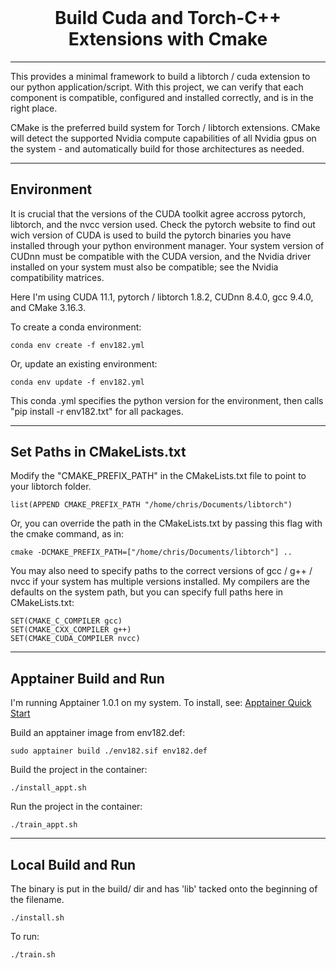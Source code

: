 <h1 align="center" style="margin-top: 0px;">Build Cuda and Torch-C++ Extensions with Cmake</h1>

---

This provides a minimal framework to build a libtorch / cuda extension to our python application/script. With this project, we can verify that each component is compatible, configured and installed correctly, and is in the right place.

CMake is the preferred build system for Torch / libtorch extensions. CMake will detect the supported Nvidia compute capabilities of all Nvidia gpus on the system - and automatically build for those architectures as needed.

---


## Environment

It is crucial that the versions of the CUDA toolkit agree accross pytorch, libtorch, and the nvcc version used. Check the pytorch website to find out wich version of CUDA is used to build the pytorch binaries you have installed through your python environment manager. Your system version of CUDnn must be compatible with the CUDA version, and the Nvidia driver installed on your system must also be compatible; see the Nvidia compatibility matrices.

Here I'm using CUDA 11.1, pytorch / libtorch 1.8.2, CUDnn 8.4.0, gcc 9.4.0, and CMake 3.16.3.

To create a conda environment:

    conda env create -f env182.yml

Or, update an existing environment:

    conda env update -f env182.yml

This conda .yml specifies the python version for the environment, then calls "pip install -r env182.txt" for all packages.

---


## Set Paths in CMakeLists.txt
Modify the "CMAKE_PREFIX_PATH" in the CMakeLists.txt file to point to your libtorch folder.

    list(APPEND CMAKE_PREFIX_PATH "/home/chris/Documents/libtorch")

Or, you can override the path in the CMakeLists.txt by passing this flag with the cmake command, as in:

    cmake -DCMAKE_PREFIX_PATH=["/home/chris/Documents/libtorch"] ..

You may also need to specify paths to the correct versions of gcc / g++ / nvcc if your system has multiple versions installed. My compilers are the defaults on the system path, but you can specify full paths here in CMakeLists.txt:

    SET(CMAKE_C_COMPILER gcc)
    SET(CMAKE_CXX_COMPILER g++)
    SET(CMAKE_CUDA_COMPILER nvcc)

---


## Apptainer Build and Run

I'm running Apptainer 1.0.1 on my system. To install, see: [Apptainer Quick Start](https://apptainer.org/docs/user/main/quick_start.html)

Build an apptainer image from env182.def:

    sudo apptainer build ./env182.sif env182.def

Build the project in the container:

    ./install_appt.sh

Run the project in the container: 

    ./train_appt.sh

---


## Local Build and Run
    
The binary is put in the build/ dir and has 'lib' tacked onto the beginning of the filename.

    ./install.sh

To run:

    ./train.sh







